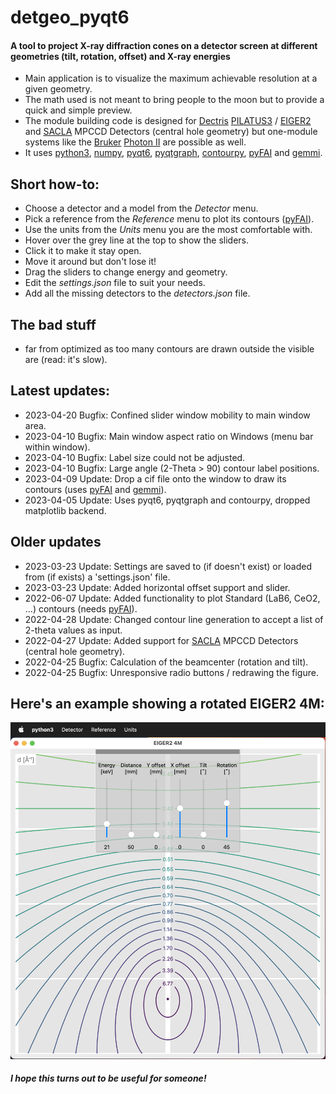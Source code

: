# detgeo_pyqt6
#### A tool to project X-ray diffraction cones on a detector screen at different geometries (tilt, rotation, offset) and X-ray energies
 - Main application is to visualize the maximum achievable resolution at a given geometry.
 - The math used is not meant to bring people to the moon but to provide a quick and simple preview.
 - The module building code is designed for [Dectris](https://www.dectris.com) [PILATUS3](https://www.dectris.com/detectors/x-ray-detectors/pilatus3/) / [EIGER2](https://www.dectris.com/detectors/x-ray-detectors/eiger2/) and [SACLA](https://sacla.xfel.jp/?lang=en) MPCCD Detectors (central hole geometry) but one-module systems like the [Bruker](https://www.bruker.com/en.html) [Photon II](https://www.bruker.com/en/products-and-solutions/diffractometers-and-scattering-systems/single-crystal-x-ray-diffractometers/sc-xrd-components/detectors.html) are possible as well.
 - It uses [python3](https://www.python.org), [numpy](https://numpy.org), [pyqt6](https://www.riverbankcomputing.com/software/pyqt/), [pyqtgraph](https://pyqtgraph.readthedocs.io/en/latest/), [contourpy](https://contourpy.readthedocs.io/en/v1.0.7/), [pyFAI](https://pyfai.readthedocs.io/en/v2023.1/) and [gemmi](https://project-gemmi.github.io/python-api/gemmi.UnitCell.html).

## Short how-to:
 - Choose a detector and a model from the _Detector_ menu.
 - Pick a reference from the _Reference_ menu to plot its contours ([pyFAI](https://pyfai.readthedocs.io/en/v2023.1/)).
 - Use the units from the _Units_ menu you are the most comfortable with.
 - Hover over the grey line at the top to show the sliders.
  - Click it to make it stay open.
  - Move it around but don't lose it!
 - Drag the sliders to change energy and geometry.
 - Edit the _settings.json_ file to suit your needs.
 - Add all the missing detectors to the _detectors.json_ file.

## The bad stuff
 - far from optimized as too many contours are drawn outside the visible are (read: it's slow).

## Latest updates:
  - 2023-04-20 Bugfix: Confined slider window mobility to main window area.
  - 2023-04-10 Bugfix: Main window aspect ratio on Windows (menu bar within window).
  - 2023-04-10 Bugfix: Label size could not be adjusted.
  - 2023-04-10 Bugfix: Large angle (2-Theta > 90) contour label positions.
  - 2023-04-09 Update: Drop a cif file onto the window to draw its contours (uses [pyFAI](https://pyfai.readthedocs.io/en/v2023.1/) and [gemmi](https://project-gemmi.github.io/python-api/gemmi.UnitCell.html])).
  - 2023-04-05 Update: Uses pyqt6, pyqtgraph and contourpy, dropped matplotlib backend.

## Older updates
  - 2023-03-23 Update: Settings are saved to (if doesn't exist) or loaded from (if exists) a 'settings.json' file.
  - 2023-03-23 Update: Added horizontal offset support and slider.
  - 2022-06-07 Update: Added functionality to plot Standard (LaB6, CeO2, ...) contours (needs [pyFAI](https://pyfai.readthedocs.io/en/master/)).
  - 2022-04-28 Update: Changed contour line generation to accept a list of 2-theta values as input.
  - 2022-04-27 Update: Added support for [SACLA](https://sacla.xfel.jp/?lang=en) MPCCD Detectors (central hole geometry).
  - 2022-04-25 Bugfix: Calculation of the beamcenter (rotation and tilt).
  - 2022-04-25 Bugfix: Unresponsive radio buttons / redrawing the figure.

## Here's an example showing a rotated EIGER2 4M:
![detgeo](Sample.png)

##### I hope this turns out to be useful for someone!
